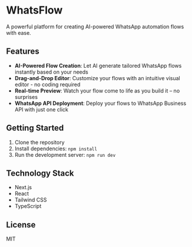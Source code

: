 # WhatsFlow

A powerful platform for creating AI-powered WhatsApp automation flows with ease.

## Features

- **AI-Powered Flow Creation**: Let AI generate tailored WhatsApp flows instantly based on your needs
- **Drag-and-Drop Editor**: Customize your flows with an intuitive visual editor - no coding required
- **Real-time Preview**: Watch your flow come to life as you build it – no surprises
- **WhatsApp API Deployment**: Deploy your flows to WhatsApp Business API with just one click

## Getting Started

1. Clone the repository
2. Install dependencies: `npm install`
3. Run the development server: `npm run dev`

## Technology Stack

- Next.js
- React
- Tailwind CSS
- TypeScript

## License

MIT 